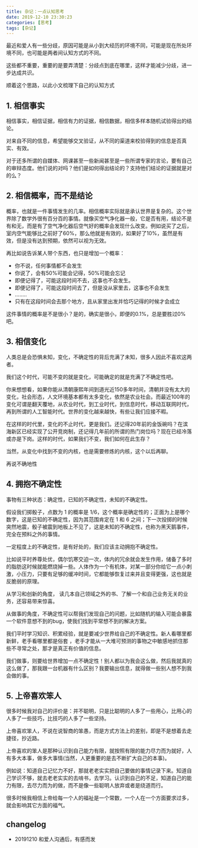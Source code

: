 ```yaml
---
title: 杂记：一点认知思考
date: 2019-12-10 23:30:23
categories: [思考]
tags: [杂记]
---
```



最近和爱人有一些分歧，原因可能是从小到大经历的环境不同，可能是现在所处环境不同，也可能是两者间认知方式的不同。

这些都不重要，重要的是要弄清楚：分歧点到底在哪里，这样才能减少分歧，进一步达成共识。

顺着这个思路，以此小文梳理下自己的认知方式

<!-- more -->

## 1. 相信事实

相信事实，相信证据，相信有力的证据，相信数据，相信多样本随机试验得出的结论。

对来自不同的信息，希望能够交叉验证，从不同的渠道来校验得到的信息是否真实、有效。

对于还多所谓的自媒体、网课甚至一些新闻甚至是一些所谓专家的言论，要有自己的审辩态度。他们说的对吗？他们是如何得出结论的？支持他们结论的证据就是对的么？

## 2. 相信概率，而不是结论

概率，也就是一件事情发生的几率。相信概率实际就是承认世界是复杂的。这个世界除了数学外很有百分百的事情。就像买空气净化器一般，它是否有用，结论不是有和无，而是有了空气净化器后空气好的概率会发现什么改变。例如说买了之后，室内空气能够比之前好了60%，那么他就是有效的，如果好了10%，虽然是有效，但是没有达到预期，依然可以视为无效。

再比如说告诉某人带个东西，也只是增加一个概率：

- 你不说，任何事情都不会发生
- 你说了，会有50%可能会记得，50%可能会忘记
- 即便记得了，可能这段时间不去，这事也不会发生。
- 即便记得了，可能这段时间去了，但是没从家里去，这事也不会发生
- ........
- 只有在这段时间会去那个地方，且从家里出发并恰巧记得的时候才会成立

这件事情的概率是不是很小？是的，确实是很小，即便的0.1%，总是要胜过0%吧。

## 3. 相信变化

人类总是会恐惧未知，变化，不确定性的背后充满了未知，很多人因此不喜欢这两者。

我们这个时代，可能不变的就是变化，可能确定的就是充满了不确定性吧。

你来想想看，如果你能从清朝康熙年间到道光近150多年时间，清朝并没有太大的变化，社会形态，人文环境基本都有太多变化，依然是农业社会。而最近100年的变化可谓是翻天覆地，从农业时代，到工业时代，到信息时代，移动互联网时代，再到所谓的人工智能时代。世界的变化越来越快，有些让我们应接不暇。

在这样的时代里，变化的不止时代，更是我们。还记得20年前的金饭碗吗？在滨海新区已经实现了公开竞岗制，还记得几年前的所谓的热门岗位吗？现在已经冷落或亦是下岗。这样的时代，如果我们不变，我们如何在此生存？

当然，从变化中找到不变的内核，也是需要修炼的内核，这个以后再聊。

再说不确地性

## 4. 拥抱不确定性

事物有三种状态：确定性，已知的不确定性，未知的不确定性。

假设我们掷骰子，点数为 1 的概率是 1/6，这个概率是确定性的；正面为上是哪个数字，这是已知的不确定性，因为其范围肯定在 1 和 6 之间；下一次投掷的时候突然地震，骰子被震到地板上不见了，这是未知的不确定性，也称为黑天鹅事件，完全在预料之外的事情。

一定程度上的不确定性，是有好处的，我们应该主动拥抱不确定性。

比如说平时养尊处优，偶尔饥寒交迫一次，体内的冗余就会发生作用，储备了多时的脂肪这时候就能燃烧掉一些。人体作为一个有机体，对某一部分你给它一点小刺激，小压力，只要有足够的缓冲时间，它都能够恢复过来并且变得更强，这也就是反脆弱的原理。

从学习和创新的角度， 读几本自己领域之外的书、了解一个和自己业务无关的业务，还容易带来惊喜。

从做事的角度，不确定性可以帮我们发现自己的问题，比如随机的输入可能会暴露一个软件意想不到的bug，使我们找到平常想不到的解决方案。

我们平时学习知识、积累经验，就是要减少世界给自己的不确定性。新人看哪里都新鲜，老手看哪里都是俗套 ，老手才能从一大堆可预测的事物之中敏感地抓住那些不寻常之处，那才是真正有价值的信息。

我们做事，则要给世界增加一点不确定性！别人都以为我会这么做，然后我就真的这么做了，那我跟一台机器有什么区别？我要输出信息，就得做一些别人想不到我会做的事。

## 5. 上帝喜欢笨人

很多时候我对自己的评价是：并不聪明，只是比聪明的人多了一些用心，比用心的人多了一些技巧，比技巧的人多了一些坚持。

上帝喜欢笨人，不说在说智商的笨愚，而是方式方法上的差别，即是不是想着去走捷径，抄近路。

上帝喜欢的笨人是那种认识到自己能力有限，就按照有限的能力尽力而为就好，人有多大本事，做多大事情(当然，人更重要的是去不断扩大自己的本事)。

例如说：知道自己记忆力不好，那就老老实实把自己要做的事情记录下来。知道自己学识不够，就去老老实实的去啃书，去学习。认识到自己的不足，知道自己的能力有限，去尽力而为的做，而不是像一些聪明人放弃或者是绕道而行。

很多时候我相信上帝给每一个人的福祉是一个常数，一个人在一个方面要求过多，就会影响其它方面的福气。

## changelog

- 20191210 和爱人沟通后，有感而发
